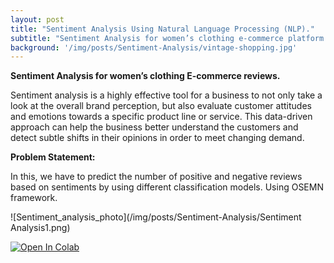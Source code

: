 ```yaml
---
layout: post
title: "Sentiment Analysis Using Natural Language Processing (NLP)."
subtitle: "Sentiment Analysis for women’s clothing e-commerce platform."
background: '/img/posts/Sentiment-Analysis/vintage-shopping.jpg'
---
```

**Sentiment Analysis for women’s clothing E-commerce reviews.**

Sentiment analysis is a highly effective tool for a business to not only take a look at the overall brand perception, but also evaluate customer attitudes and emotions towards a specific product line or service. This data-driven approach can help the business better understand the customers and detect subtle shifts in their opinions in order to meet changing demand.


**Problem Statement:**

In this, we have to predict the number of positive and negative reviews based on sentiments by using different classification models.
Using OSEMN framework.


![Sentiment_analysis_photo](/img/posts/Sentiment-Analysis/Sentiment Analysis1.png)

[![Open In Colab](https://colab.research.google.com/assets/colab-badge.svg)](https://colab.research.google.com/drive/14daGKbJn8oBZ-Afnerxgzswgai5EN6bt?usp=sharing)


